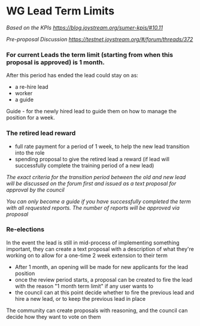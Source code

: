 # WG Lead Term Limits

*Based on the KPIs https://blog.joystream.org/sumer-kpis/#10.11*

*Pre-proposal Discussion https://testnet.joystream.org/#/forum/threads/372*

### For current Leads the term limit (starting from when this proposal is approved) is 1 month.

After this period has ended the lead could stay on as: 
- a re-hire lead 
- worker
- a guide

Guide -  for the newly hired lead to guide them on how to manage the position for a week. 

### The retired lead reward

- full rate payment for a period of 1 week, to help the new lead transition into the role
- spending proposal to give the retired lead a reward (if lead will successfully complete the training period of a new lead)

*The exact criteria for the transition period between the old and new lead will be discussed on the forum first and issued as a text proposal for approval by the council*

*You can only become a guide if you have successfully completed the term with all requested reports. The number of reports will be approved via proposal*

### Re-elections

In the event the lead is still in mid-process of implementing something important, they can create a text proposal with a description of what they're working on to allow for a one-time 2 week extension to their term


- After 1 month, an opening will be made for new applicants for the lead position 
- once the review period starts, a proposal can be created to fire the lead with the reason "1 month term limit" if any user wants to 
- the council can at this point decide whether to fire the previous lead and hire a new lead, or to keep the previous lead in place

The community can create proposals with reasoning, and the council can decide how they want to vote on them
